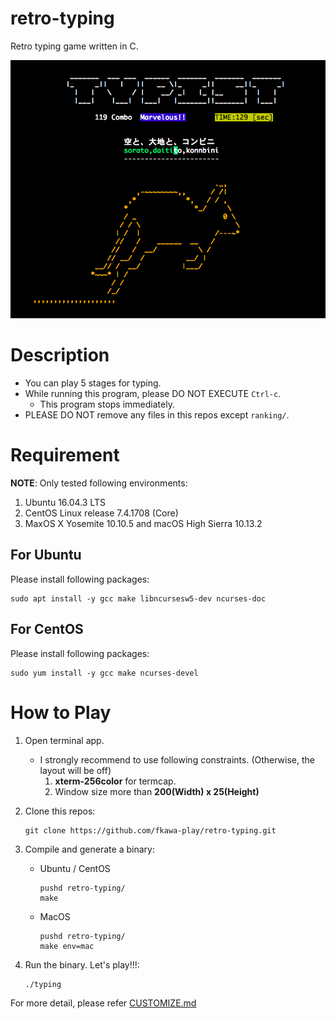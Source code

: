 # retro-typing

Retro typing game written in C.

![sample](https://github.com/fkawa-play/retro-typing/blob/images/images/sample_typing.png)

# Description

* You can play 5 stages for typing.
* While running this program, please DO NOT EXECUTE ``Ctrl-c``.
    * This program stops immediately.
* PLEASE DO NOT remove any files in this repos except `ranking/`.

# Requirement

**NOTE**: Only tested following environments:

1. Ubuntu 16.04.3 LTS
1. CentOS Linux release 7.4.1708 (Core)
1. MaxOS X Yosemite 10.10.5 and macOS High Sierra 10.13.2

## For Ubuntu

Please install following packages:

```
sudo apt install -y gcc make libncursesw5-dev ncurses-doc
```

## For CentOS

Please install following packages:

```
sudo yum install -y gcc make ncurses-devel
```

# How to Play

1. Open terminal app.
    * I strongly recommend to use following constraints. (Otherwise, the layout
      will be off)
        1. **xterm-256color** for termcap.
        1. Window size more than **200(Width) x 25(Height)**
1. Clone this repos:

   ```
   git clone https://github.com/fkawa-play/retro-typing.git
   ```
1. Compile and generate a binary:
    * Ubuntu / CentOS

       ```
       pushd retro-typing/
       make
       ```
    * MacOS

       ```
       pushd retro-typing/
       make env=mac
       ```
1. Run the binary.  Let's play!!!:

   ```
   ./typing
   ```

For more detail, please refer [CUSTOMIZE.md](https://github.com/fkawa-play/retro-typing/blob/master/CUSTOMIZE.md)
